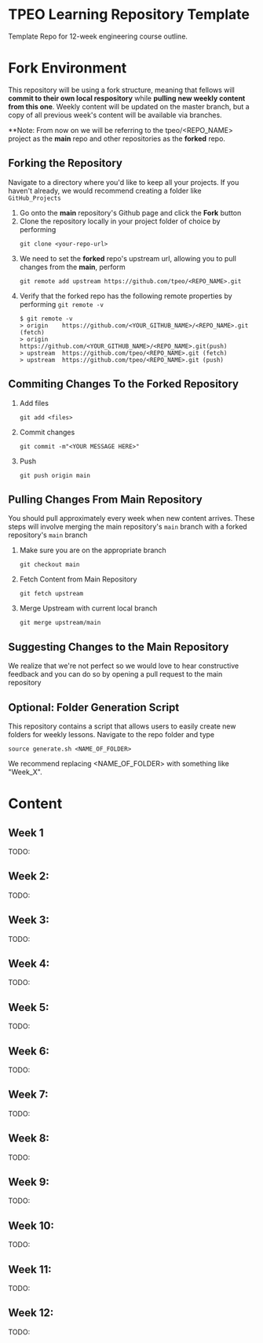 # TPEO Learning Repository Template
Template Repo for 12-week engineering course outline.

# Fork Environment
This repository will be using a fork structure, meaning that fellows will **commit to their own local respository** while **pulling new weekly content from this one**. Weekly content will be updated on the master branch, but a copy of all previous week's content will be available via branches.

**Note: From now on we will be referring to the tpeo/<REPO_NAME> project as the **main** repo and other repositories as the **forked** repo. 
## Forking the Repository 
Navigate to a directory where you'd like to keep all your projects. If you haven't already, we would recommend creating a folder like ```GitHub_Projects```
1. Go onto the **main** repository's Github page and click the **Fork** button
2. Clone the repository locally in your project folder of choice by performing 
    ``` 
    git clone <your-repo-url>
    ```
3. We need to set the **forked** repo's upstream url, allowing you to pull changes from the **main**, perform
    ```
    git remote add upstream https://github.com/tpeo/<REPO_NAME>.git
    ```
4. Verify that the forked repo has the following remote properties by performing ```git remote -v```
    ```
    $ git remote -v
    > origin    https://github.com/<YOUR_GITHUB_NAME>/<REPO_NAME>.git (fetch)
    > origin    https://github.com/<YOUR_GITHUB_NAME>/<REPO_NAME>.git(push)
    > upstream  https://github.com/tpeo/<REPO_NAME>.git (fetch)
    > upstream  https://github.com/tpeo/<REPO_NAME>.git (push)
    ```
## Commiting Changes To the Forked Repository

1. Add files 
    ``` 
    git add <files> 
    ``` 
2. Commit changes
    ```
    git commit -m"<YOUR MESSAGE HERE>"
    ```
3. Push
    ```
    git push origin main 
    ```
## Pulling Changes From Main Repository
You should pull approximately every week when new content arrives. These steps will involve merging the main repository's ```main``` branch with a forked repository's ```main``` branch 
1. Make sure you are on the appropriate branch
    ```
    git checkout main  
    ```
2. Fetch Content from Main Repository
    ```
    git fetch upstream
    ```
3. Merge Upstream with current local branch
    ```
    git merge upstream/main
    ```

## Suggesting Changes to the Main Repository 
We realize that we're not perfect so we would love to hear constructive feedback and you can do so by opening a pull request to the main repository

## Optional: Folder Generation Script
This repository contains a script that allows users to easily create new folders for weekly lessons. Navigate to the repo folder and type 
```
source generate.sh <NAME_OF_FOLDER>
```
We recommend replacing <NAME_OF_FOLDER> with something like "Week_X". 


# Content
## Week 1
TODO: 
## Week 2: 
TODO:
## Week 3: 
TODO: 
## Week 4: 
TODO: 
## Week 5: 
TODO: 
## Week 6: 
TODO: 
## Week 7: 
TODO: 
## Week 8: 
TODO: 
## Week 9: 
TODO: 
## Week 10: 
TODO: 
## Week 11: 
TODO: 
## Week 12: 
TODO: 



